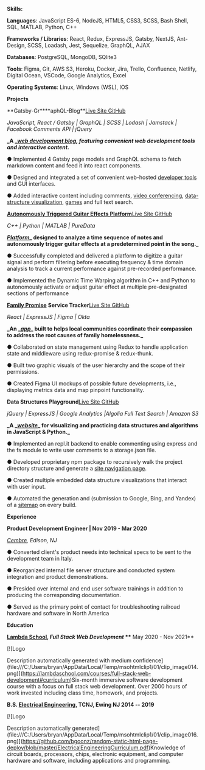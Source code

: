 **Skills:**

**Languages**:                          JavaScript ES-6, NodeJS, HTML5, CSS3, SCSS, Bash Shell, SQL, MATLAB, Python, C++

**Frameworks / Libraries**:   React, Redux, ExpressJS, Gatsby, NextJS, Ant-Design, SCSS, Loadash, Jest, Sequelize, GraphQL, AJAX

**Databases**:                           PostgreSQL, MongoDB, SQlite3

**Tools**:                                    Figma, Git, AWS S3, Heroku, Docker, Jira, Trello, Confluence, Netlify, Digital Ocean, VSCode, Google Analytics, Excel

**Operating Systems**:          Linux, Windows (WSL), IOS

**Projects**

**Gatsby-Gr\*\***aphQL-Blog\*\*[Live Site  ](https://bgoonz-blog.netlify.app/)[GitHub](https://github.com/bgoonz/BGOONZ_BLOG_2.0)

_JavaScript, React / Gatsby | GraphQL | SCSS | Lodash | Jamstack | Facebook Comments API | jQuery_

**_A _**[**_web development blog_**](https://bgoonz-blog.netlify.app/)**_, featuring convenient web development tools and interactive content._**

● Implemented 4 Gatsby page models and GraphQL schema to fetch markdown content and feed it into react components.

● Designed and integrated a set of convenient web-hosted [developer tools](https://bgoonz-blog.netlify.app/docs/tools/) and GUI interfaces.

● Added interactive content including comments, [video conferencing](https://bgoonz-blog.netlify.app/docs/interact/video-chat/), [data-structure visualization](https://bgoonz-blog.netlify.app/docs/interact/other-sites/), [games](https://bgoonz-blog.netlify.app/docs/interact/) and full text search.

[**Autonomously Triggered Guitar Effects Platform**](https://www.youtube.com/watch?v=pRKjaprdWx4)[Live Site ](https://bgoonz.github.io/Revamped-Automatic-Guitar-Effect-Triggering/)  [GitHub](https://github.com/bgoonz/Revamped-Automatic-Guitar-Effect-Triggering/tree/master/Triggered-Guitar-Effects-Platform)

_C++ | Python | MATLAB | PureData_

[**_Platform_**](https://bgoonz.github.io/Revamped-Automatic-Guitar-Effect-Triggering/SR%20Project%20II%20Presentation.pdf)**_ designed to analyze a time sequence of notes and autonomously trigger guitar effects at a predetermined point in the song._**

● Successfully completed and delivered a platform to digitize a guitar signal and perform filtering before executing frequency & time domain analysis ­to track a current performance against pre-recorded performance.

● Implemented the Dynamic Time Warping algorithm in C++ and Python to autonomously activate or adjust guitar effect at multiple pre-designated sections of performance

[**Family Promise**](https://familypromise.org/) **Service Tracker**[Live Site  ](https://a.familypromiseservicetracker.dev/) [GitHub](https://github.com/Lambda-School-Labs/family-promise-service-tracker-fe-a)

_React | ExpressJS | Figma | Okta_

**_An _**[**_app_**](https://bryan-guner.gitbook.io/lambda-labs/navigation/roadmap)**_ built to helps local communities coordinate their compassion to address the root causes of family homelessness._**

● Collaborated on state management using Redux to handle application state and middleware using redux-promise & redux-thunk.

● Built two graphic visuals of the user hierarchy and the scope of their permissions.

● Created Figma UI mockups of possible future developments, i.e., displaying metrics data and map pinpoint functionality.

**Data Structures Playground**[Live Site ](https://ds-algo-official.netlify.app/) [GitHub](https://github.com/bgoonz/DS-ALGO-OFFICIAL)

_jQuery | ExpressJS | Google Analytics |Algolia Full Text Search | Amazon S3_

**_A _**[**_website_**](https://potluck-landing.netlify.app/style-guide/)**_ for visualizing and practicing data structures and algorithms in JavaScript & Python._**

● Implemented an repl.it backend to enable commenting using express and the fs module to write user comments to a storage.json file.

● Developed proprietary npm package to recursively walk the project directory structure and generate a [site navigation page](https://ds-algo-official.netlify.app/sitemap.html).

● Created multiple embedded data structure visualizations that interact with user input.

● Automated the generation and (submission to Google, Bing, and Yandex) of a [sitemap](https://ds-algo-official.netlify.app/sitemap.xml) on every build.

**Experience**

**Product Development Engineer | Nov 2019 - Mar 2020**

[_Cembre_](https://www.cembre.com/)_, Edison, NJ_

● Converted client's product needs into technical specs to be sent to the development team in Italy.

● Reorganized internal file server structure and conducted system integration and product demonstrations.

● Presided over internal and end user software trainings in addition to producing the corresponding documentation.

●  Served as the primary point of contact for troubleshooting railroad hardware and software in North America

**Education**

[**Lambda School**](https://www.credly.com/badges/bd145ba3-0f09-42fc-8d1f-a3bc4e0a46b4/public_url)**, _Full Stack Web Development_ \*\***                                                                                                             May 2020 - Nov 2021\*\*

[![Logo

Description automatically generated with medium confidence](file:///C:/Users/bryan/AppData/Local/Temp/msohtmlclip1/01/clip_image014.png)](https://lambdaschool.com/courses/full-stack-web-development#curriculum)Six-month immersive software development course with a focus on full stack web development. Over 2000 hours of work invested including class time, homework, and projects.

**B.S. **[**Electrical Engineering**](https://electrical-computerengineering.tcnj.edu/)**, TCNJ, Ewing NJ                                                                                                                                                     2014 -- 2019**

[![Logo

Description automatically generated](file:///C:/Users/bryan/AppData/Local/Temp/msohtmlclip1/01/clip_image016.png)](https://github.com/bgoonz/random-static-html-page-deploy/blob/master/ElectricalEngineeringCurriculum.pdf)Knowledge of circuit boards, processors, chips, electronic equipment, and computer hardware and software, including applications and programming.
